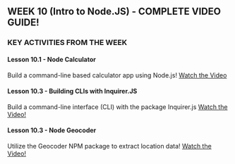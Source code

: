 ## WEEK 10 (Intro to Node.JS) - COMPLETE VIDEO GUIDE!

### KEY ACTIVITIES FROM THE WEEK

#### Lesson 10.1 - Node Calculator
Build a command-line based calculator app using Node.js!
[Watch the Video](https://www.youtube.com/watch?v=JH28RCouqfw)

#### Lesson 10.3 - Building CLIs with Inquirer.JS
Build a command-line interface (CLI) with the package Inquirer.js
[Watch the Video!](https://www.youtube.com/watch?v=JJqriV7Q9og)

#### Lesson 10.3 - Node Geocoder
Utilize the Geocoder NPM package to extract location data!
[Watch the Video!](https://www.youtube.com/watch?v=G9CtacWgYho)